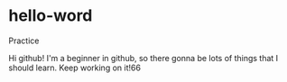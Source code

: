 # hello-word
Practice

Hi github!
I'm a beginner in github, so there gonna be lots of things that I should learn. 
Keep working on it!66
